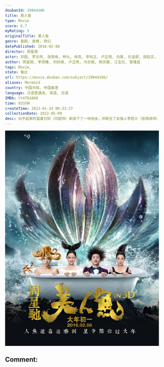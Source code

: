 ```yaml
---
doubanId: 19944106
title: 美人鱼
type: Movie
score: 6.7
myRating: 5
originalTitle: 美人鱼
genre: 喜剧, 爱情, 奇幻
datePublished: 2016-02-08
director: 周星驰
actor: 邓超, 罗志祥, 张雨绮, 林允, 徐克, 李尚正, 卢正雨, 白客, 孔连顺, 田启文, 文章, 杨能, 张美娥, 李叶青, 林子聪, 赵志凌, 郑冀峰, 钱国伟, 范淑珍, 艾文·科蒂克, 松冈李那, 徐轸轸, 夏尉喻, 孙嘉灵, 许雅婷, 虞嘉娜, 宁小花, 孙乐天, 谭俊彦, 叶竞生, 火火, 郭小炜, 勃小龙, 李应七, 赵芳华, 田惺, 刘旬, 王添羽
author: 周星驰, 李思臻, 何妙祺, 卢正雨, 冯志强, 陈庆嘉, 江玉仪, 曾瑾昌
tags: Movie, 
state: 看过
url: https://movie.douban.com/subject/19944106/
aliases: Mermaid
country: 中国大陆, 中国香港
language: 汉语普通话, 英语, 日语
IMDb: tt4701660
time: 93分钟
createTime: 2023-01-24 00:33:27
collectionDate: 2022-05-09
desc: 白手起家的富豪刘轩（邓超饰）新拍下了一块地皮，并联合了女强人李若兰（张雨绮饰）使用恐怖的声纳技术驱赶鱼类，用于填海造地。人鱼一族长期居住在附近区域的海里，为了继续生存，带头大哥章鱼八哥（罗志祥饰...
---
```


![image](assets/p2316177058.jpg)

Comment: 
---

